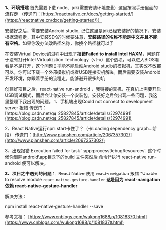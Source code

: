 **1、环境搭建**
首先需要下载 node、jdk(需要安装环境变量）这里按照手册里面的流程走
（传送门：[https://reactnative.cn/docs/getting-started/](https://reactnative.cn/docs/getting-started/)）

 安装好之后，需要安装Android studio, 记住这里是jdk已经安装好的情况下，安装根据流程走，其中安装SDK的时候要注意，**安装路径的名称不能是中文并且不能有空格**。如果你没办法改路径名称，你换个路径就可以了

 在安装Virtual Device的过程中出现了**报错Failed to install Intel HAXM**，问题在于没有打开Intel  Virtualization Technology（vt-x）这个选项，可以进入BIOS看看是不是打开，这个问题关乎能不能启动Android studio的模拟机，其实改不改都可以，你可以下载一个外部模拟机或者USB连接实机解决。而后需要安装Android 开发环境，你跟着手册的流程走，能够避开很多的坑

创建好项目之后，react-native run-android ，我链接的真机，在真机上需要开启USB调试模式，而后会让你安装一个安装包，安装好之后会出现一些问题，我这里整理下我出现的问题。
1、手机端出现Could not connect to development server 报错
传送门：[https://blog.csdn.net/qq_25827845/article/details/52974991](https://blog.csdn.net/qq_25827845/article/details/52974991)

2、React Native运行npm start卡住了？（卡Loading dependency graph...阶段）
传送门：[http://www.pianshen.com/article/2067357302/](http://www.pianshen.com/article/2067357302/)

3、出现报错 Execution failed for task ':app:processDebugResources'.
这个时候你删除android\app目录下的build 文件夹然后 命令行执行 react-native run-android 便可以解决。

**2、项目之中遇到的问题**
1、React Native 使用 react-navigation 报错 "Unable to resolve module `react-native-gesture-handler`
**这是因为 react-navigation 依赖
react-native-gesture-handler**

解决方法：

npm install react-native-gesture-handler --save

参考文档：
[https://www.cnblogs.com/wukong1688/p/10818370.html](https://www.cnblogs.com/wukong1688/p/10818370.html)

